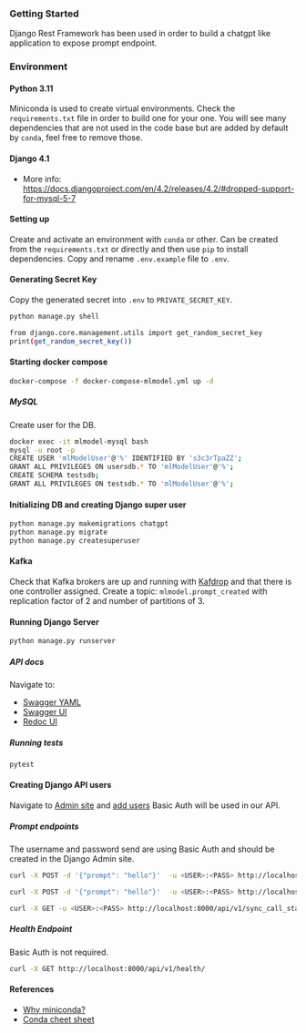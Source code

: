 ### Getting Started

Django Rest Framework has been used in order to build a chatgpt like application to expose prompt endpoint. 

### Environment

#### Python 3.11

Miniconda is used to create virtual environments. Check the `requirements.txt` file in order to build one for your one.
You will see many dependencies that are not used in the code base but are added by default by `conda`, feel free to remove those.

#### Django 4.1

- More info: https://docs.djangoproject.com/en/4.2/releases/4.2/#dropped-support-for-mysql-5-7

#### Setting up

Create and activate an environment with `conda` or other. Can be created from the `requirements.txt` or directly and then use `pip` to install dependencies.
Copy and rename `.env.example` file to `.env`.

#### Generating Secret Key

Copy the generated secret into `.env` to `PRIVATE_SECRET_KEY`.

```bash
python manage.py shell

from django.core.management.utils import get_random_secret_key
print(get_random_secret_key())
```

#### Starting docker compose

```bash
docker-compose -f docker-compose-mlmodel.yml up -d
```

##### MySQL

Create user for the DB.

```bash
docker exec -it mlmodel-mysql bash
mysql -u root -p
CREATE USER 'mlModelUser'@'%' IDENTIFIED BY 's3c3rTpaZZ';
GRANT ALL PRIVILEGES ON usersdb.* TO 'mlModelUser'@'%';
CREATE SCHEMA testsdb;
GRANT ALL PRIVILEGES ON testsdb.* TO 'mlModelUser'@'%';
```

#### Initializing DB and creating Django super user

```bash
python manage.py makemigrations chatgpt
python manage.py migrate
python manage.py createsuperuser
```

#### Kafka

Check that Kafka brokers are up and running with [Kafdrop](http://localhost:9099/) and that there is one
controller assigned.
Create a topic: `mlmodel.prompt_created` with replication factor of 2 and number of partitions of 3.

#### Running Django Server

````bash
python manage.py runserver
````

##### API docs

Navigate to:
- [Swagger YAML](http://localhost:8000/api/v1/schema/)
- [Swagger UI](http://localhost:8000/api/v1/schema/swagger-ui/)
- [Redoc UI](http://localhost:8000/api/v1/schema/redoc/)

##### Running tests

```bash
pytest
```

#### Creating Django API users

Navigate to [Admin site](http://localhost:8000/admin/) and [add users](https://docs.djangoproject.com/en/dev/topics/auth/default/#id6)
Basic Auth will be used in our API.

##### Prompt endpoints

The username and password send are using Basic Auth and should be created in the Django Admin site.

```bash
curl -X POST -d '{"prompt": "hello"}'  -u <USER>:<PASS> http://localhost:8000/api/v1/call_model/
```

```bash
curl -X POST -d '{"prompt": "hello"}'  -u <USER>:<PASS> http://localhost:8000/api/v1/sync_call_model/
```

```bash
curl -X GET -u <USER>:<PASS> http://localhost:8000/api/v1/sync_call_status/<job_id>
```

##### Health Endpoint

Basic Auth is not required.

```bash
curl -X GET http://localhost:8000/api/v1/health/
```

#### References

- [Why miniconda?](https://docs.anaconda.com/free/distro-or-miniconda/)
- [Conda cheet sheet](https://docs.conda.io/projects/conda/en/latest/_downloads/843d9e0198f2a193a3484886fa28163c/conda-cheatsheet.pdf)
